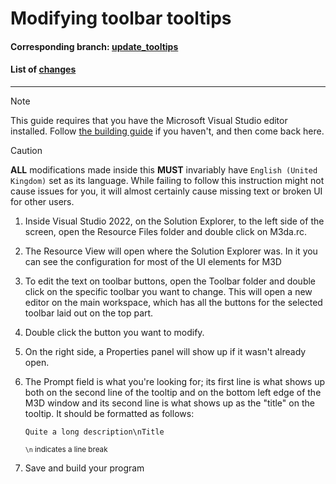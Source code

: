 # Modifying toolbar tooltips

#### Corresponding branch: [update_tooltips](https://github.com/Juliapixel/M3da/tree/update_tooltips)

#### List of [changes](https://github.com/Juliapixel/M3da/compare/master...update_tooltips)

-----

> [!NOTE]
> This guide requires that you have the Microsoft Visual Studio editor installed. Follow [the building guide](building.md) if you haven't, and then come back here.

> [!CAUTION]
> **ALL** modifications made inside this **MUST** invariably have `English (United Kingdom)` set as its language. While failing to follow this instruction might not cause issues for you, it will almost certainly cause missing text or broken UI for other users.

1. Inside Visual Studio 2022, on the Solution Explorer, to the left side of the screen, open the Resource Files folder and double click on M3da.rc.
2. The Resource View will open where the Solution Explorer was. In it you can see the configuration for most of the UI elements for M3D
3. To edit the text on toolbar buttons, open the Toolbar folder and double click on the specific toolbar you want to change. This will open a new editor on the main workspace, which has all the buttons for the selected toolbar laid out on the top part.
4. Double click the button you want to modify.
5. On the right side, a Properties panel will show up if it wasn't already open.
6. The Prompt field is what you're looking for; its first line is what shows up both on the second line of the tooltip and on the bottom left edge of the M3D window and its second line is what shows up as the "title" on the tooltip. It should be formatted as follows:

   `Quite a long description\nTitle`

   <sub>`\n` indicates a line break</sub>
7. Save and build your program
